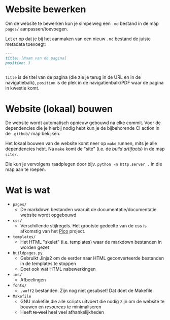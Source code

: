 # Website bewerken

Om de website te bewerken kun je simpelweg een `.md` bestand in de map `pages/` aanpassen/toevoegen.

Let er op dat je bij het aanmaken van een nieuw `.md` bestand de juiste metadata toevoegt:

``` markdown
---
title: [Naam van de pagina]
position: 3
---
```

`title` is de titel van de pagina (die zie je terug in de URL en in de navigatiebalk), `position` is de plek in de navigatienbalk/PDF waar de pagina in kwestie komt.


# Website (lokaal) bouwen

De website wordt automatisch opnieuw gebouwd na elke commit. Voor de dependencies die je hierbij nodig hebt kun je de bijbehorende CI action in de `.github/` map bekijken.


Het lokaal bouwen van de website komt neer op `make` runnen, mits je alle dependencies hebt. Na `make` komt de "site" (i.e. de _build artifacts_) in de map `site/`. 

Die kun je vervolgens raadplegen door bijv. `python -m http.server .` in die map aan te roepen.

# Wat is wat

* `pages/`
  * De markdown bestanden waaruit de documentatie/documentatie website wordt opgebouwd
* `css/`
  * Verschillende stijlregels. Het grootste gedeelte van de css is afkomstig van het [Pico](https://picocss.com/docs) project.
* `templates/`
  * Het HTML "skelet" (i.e. templates)  waar de markdown bestanden in worden gezet
* `buildpages.py`
  * Gebruikt Jinja2 om de eerder naar HTML geconverteerde bestanden in de templates te stoppen
  * Doet ook wat HTML nabewerkingen
* `ims/`
  * Afbeelingen
* `fonts/`
  * `.woff2` bestanden. Zijn nog niet gesubset! Dat doet de Makefile.
* `Makefile`
  * GNU makefile die alle scripts uitvoert die nodig zijn om de website te bouwen en _resources_ te minimaliseren
  * Heeft ~~te veel~~ heel veel afhankelijkheden
